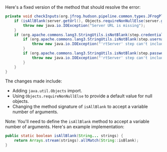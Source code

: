 Here's a fixed version of the method that should resolve the error:

```java
private void checkInputs(org.jfrog.hudson.pipeline.common.types.JFrogPlatformInstance server) throws java.io.IOException {
    if (isAllBlank(server.getUrl(), Objects.requireNonNullElse(server.getArtifactory(), "").getUrl(), Objects.requireNonNullElse(server.getDistribution(), "").getUrl(), Objects.requireNonNullElse(step, "").url, Objects.requireNonNullElse(step, "").artifactoryUrl, Objects.requireNonNullElse(step, "").distributionUrl)) {
        throw new java.io.IOException("Server URL is missing");
    }
    if (org.apache.commons.lang3.StringUtils.isNotBlank(step.credentialsId)) {
        if (org.apache.commons.lang3.StringUtils.isNotBlank(step.username)) {
            throw new java.io.IOException("'rtServer' step can't include both credentialsId and username");
        }
        if (org.apache.commons.lang3.StringUtils.isNotBlank(step.password)) {
            throw new java.io.IOException("'rtServer' step can't include both credentialsId and password");
        }
    }
}
```

The changes made include:

* Adding `java.util.Objects` import.
* Using `Objects.requireNonNullElse` to provide a default value for null objects.
* Changing the method signature of `isAllBlank` to accept a variable number of arguments.

Note: You'll need to define the `isAllBlank` method to accept a variable number of arguments. Here's an example implementation:

```java
public static boolean isAllBlank(String... strings) {
    return Arrays.stream(strings).allMatch(String::isBlank);
}
```